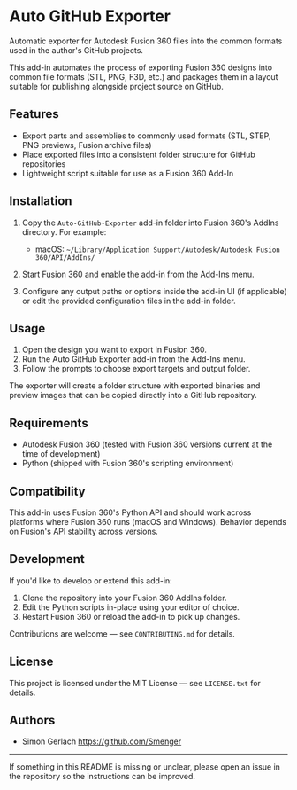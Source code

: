 # Auto GitHub Exporter

Automatic exporter for Autodesk Fusion 360 files into the common formats used in the author's GitHub projects.

This add-in automates the process of exporting Fusion 360 designs into common file formats (STL, PNG, F3D, etc.) and packages them in a layout suitable for publishing alongside project source on GitHub.

## Features

- Export parts and assemblies to commonly used formats (STL, STEP, PNG previews, Fusion archive files)
- Place exported files into a consistent folder structure for GitHub repositories
- Lightweight script suitable for use as a Fusion 360 Add-In

## Installation

1. Copy the `Auto-GitHub-Exporter` add-in folder into Fusion 360's AddIns directory. For example:

   - macOS: `~/Library/Application Support/Autodesk/Autodesk Fusion 360/API/AddIns/`

2. Start Fusion 360 and enable the add-in from the Add-Ins menu.

3. Configure any output paths or options inside the add-in UI (if applicable) or edit the provided configuration files in the add-in folder.

## Usage

1. Open the design you want to export in Fusion 360.
2. Run the Auto GitHub Exporter add-in from the Add-Ins menu.
3. Follow the prompts to choose export targets and output folder.

The exporter will create a folder structure with exported binaries and preview images that can be copied directly into a GitHub repository.

## Requirements

- Autodesk Fusion 360 (tested with Fusion 360 versions current at the time of development)
- Python (shipped with Fusion 360's scripting environment)

## Compatibility

This add-in uses Fusion 360's Python API and should work across platforms where Fusion 360 runs (macOS and Windows). Behavior depends on Fusion's API stability across versions.

## Development

If you'd like to develop or extend this add-in:

1. Clone the repository into your Fusion 360 AddIns folder.
2. Edit the Python scripts in-place using your editor of choice.
3. Restart Fusion 360 or reload the add-in to pick up changes.

Contributions are welcome — see `CONTRIBUTING.md` for details.

## License

This project is licensed under the MIT License — see `LICENSE.txt` for details.

## Authors

- Simon Gerlach <https://github.com/Smenger>

---

If something in this README is missing or unclear, please open an issue in the repository so the instructions can be improved.
